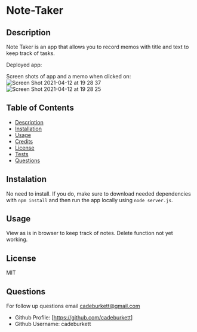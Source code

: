 # Note-Taker

## Description
Note Taker is an app that allows you to record memos with title and text to keep track of tasks.

Deployed app: 

Screen shots of app and a memo when clicked on:
![Screen Shot 2021-04-12 at 19 28 37](https://user-images.githubusercontent.com/71572375/114488125-a8ee8a80-9bc5-11eb-907b-e32450a6a2ed.png)
![Screen Shot 2021-04-12 at 19 28 25](https://user-images.githubusercontent.com/71572375/114488121-a68c3080-9bc5-11eb-8b9c-b6b72edac342.png)

## Table of Contents
* [Description](#description)
* [Installation](#installation)
* [Usage](#usage)
* [Credits](#credits)
* [License](#license)
* [Tests](#tests)
* [Questions](#questions)

## Instalation
No need to install. If you do, make sure to download needed dependencies with `npm install` and then run the app locally using `node server.js`.

## Usage
View as is in browser to keep track of notes. Delete function not yet working.

## License
MIT

## Questions
For follow up questions email cadeburkett@gmail.com
* Github Profile: [https://github.com/cadeburkett]
* Github Username: cadeburkett